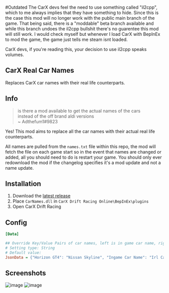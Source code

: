 #Outdated
The CarX devs feel the need to use something called "il2cpp", which to me always implies that they have something to hide. Since this is the case this mod will no longer work with the public main branch of the game. That being said, there is a "moddable" beta branch available and while this branch undoes the il2cpp bullshit there's no guarentee this mod will still work. I would check myself but whenever I load CarX with BepInEx to mod the game, the game just tells me steam isnt loaded. 

CarX devs, if you're reading this, your decision to use il2cpp speaks volumes. 

## CarX Real Car Names
Replaces CarX car names with their real life counterparts.

## Info
> is there a mod available to get the actual names of the cars  
instead of the off brand aldi versions  
~ Adthefum1#9823

Yes! This mod aims to replace all the car names with their actual real life counterparts.

All names are pulled from the `names.txt` file within this repo, the mod will fetch the file on each game start so in the event that names are changed or added, all you should need to do is restart your game. You should only ever redownload the mod if the changelog specifies it's a mod update and not a name update.

## Installation
1) Download the [latest release](https://github.com/Hi-ImKyle/CarX-Real-Car-Names/releases/latest)
2) Place `CarNames.dll` in `CarX Drift Racing Online\BepInEx\plugins`
3) Open CarX Drift Racing

## Config

```ini
[Data]

## Override Key/Value Pairs of car names, left is in game car name, right is irl car name.
# Setting type: String
# Default value: 
JsonData = {"Horizon GT4": "Nissan Skyline", "Ingame Car Name": "Irl Car Name"}

```

## Screenshots
![image](https://user-images.githubusercontent.com/25551312/120836965-15e72680-c55e-11eb-9acf-1a9f299b8f2d.png)
![image](https://user-images.githubusercontent.com/25551312/120837026-24cdd900-c55e-11eb-83e2-e1e601af6200.png)
